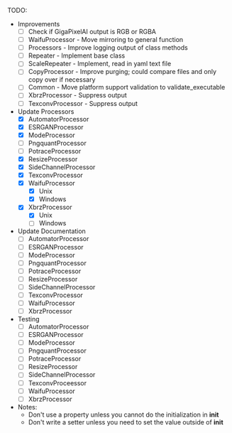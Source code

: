 TODO:

- Improvements
    - [ ] Check if GigaPixelAI output is RGB or RGBA
    - [ ] WaifuProcessor - Move mirroring to general function
    - [ ] Processors - Improve logging output of class methods
    - [ ] Repeater - Implement base class
    - [ ] ScaleRepeater - Implement, read in yaml text file
    - [ ] CopyProcessor - Improve purging; could compare files and only copy over if necessary
    - [ ] Common - Move platform support validation to validate_executable
    - [ ] XbrzProcessor - Suppress output
    - [ ] TexconvProcessor - Suppress output
- Update Processors
    - [x] AutomatorProcessor
    - [x] ESRGANProcessor
    - [x] ModeProcessor
    - [ ] PngquantProcessor
    - [ ] PotraceProcessor
    - [x] ResizeProcessor
    - [x] SideChannelProcessor
    - [x] TexconvProcessor
    - [x] WaifuProcessor
        - [x] Unix
        - [x] Windows
    - [x] XbrzProcessor
        - [x] Unix
        - [ ] Windows
- Update Documentation
    - [ ] AutomatorProcessor
    - [ ] ESRGANProcessor
    - [ ] ModeProcessor
    - [ ] PngquantProcessor
    - [ ] PotraceProcessor
    - [ ] ResizeProcessor
    - [ ] SideChannelProcessor
    - [ ] TexconvProcessor
    - [ ] WaifuProcessor
    - [ ] XbrzProcessor
- Testing
    - [ ] AutomatorProcessor
    - [ ] ESRGANProcessor
    - [ ] ModeProcessor
    - [ ] PngquantProcessor
    - [ ] PotraceProcessor
    - [ ] ResizeProcessor
    - [ ] SideChannelProcessor
    - [ ] TexconvProceessor
    - [ ] WaifuProcessor
    - [ ] XbrzProcessor
- Notes:
    - Don't use a property unless you cannot do the initialization in __init__
    - Don't write a setter unless you need to set the value outside of __init__
